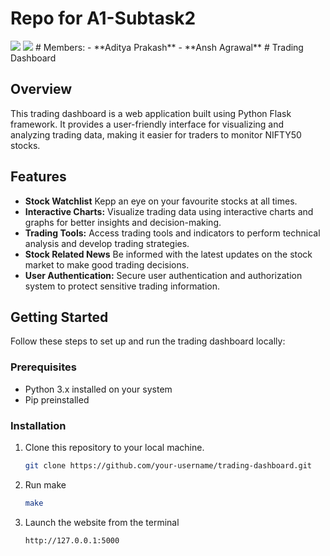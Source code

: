 # Repo for A1-Subtask2
<img src="https://img.shields.io/badge/Backend-Python-Flask"/>
<img src="https://img.shields.io/badge/Frontend-CSS"/>
# Members:
- **Aditya Prakash**
- **Ansh Agrawal**
# Trading Dashboard

## Overview
This trading dashboard is a web application built using Python Flask framework. It provides a user-friendly interface for visualizing and analyzing trading data, making it easier for traders to monitor NIFTY50 stocks. 

## Features
- **Stock Watchlist** Kepp an eye on your favourite stocks at all times.
- **Interactive Charts:** Visualize trading data using interactive charts and graphs for better insights and decision-making.
- **Trading Tools:** Access trading tools and indicators to perform technical analysis and develop trading strategies.
- **Stock Related News** Be informed with the latest updates on the stock market to make good trading decisions.
- **User Authentication:** Secure user authentication and authorization system to protect sensitive trading information.

## Getting Started
Follow these steps to set up and run the trading dashboard locally:

### Prerequisites
- Python 3.x installed on your system
- Pip preinstalled

### Installation
1. Clone this repository to your local machine.
   ```bash
   git clone https://github.com/your-username/trading-dashboard.git
2. Run make
   ```bash
   make
3. Launch the website from the terminal
   ```bash
   http://127.0.0.1:5000
